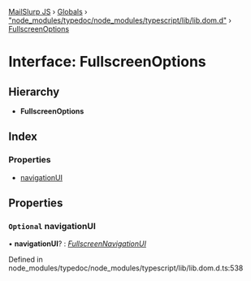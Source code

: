 [MailSlurp JS](../README.md) › [Globals](../globals.md) › ["node_modules/typedoc/node_modules/typescript/lib/lib.dom.d"](../modules/_node_modules_typedoc_node_modules_typescript_lib_lib_dom_d_.md) › [FullscreenOptions](_node_modules_typedoc_node_modules_typescript_lib_lib_dom_d_.fullscreenoptions.md)

# Interface: FullscreenOptions

## Hierarchy

* **FullscreenOptions**

## Index

### Properties

* [navigationUI](_node_modules_typedoc_node_modules_typescript_lib_lib_dom_d_.fullscreenoptions.md#optional-navigationui)

## Properties

### `Optional` navigationUI

• **navigationUI**? : *[FullscreenNavigationUI](../modules/_node_modules_typedoc_node_modules_typescript_lib_lib_dom_d_.md#fullscreennavigationui)*

Defined in node_modules/typedoc/node_modules/typescript/lib/lib.dom.d.ts:538
